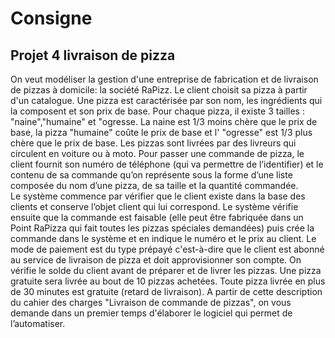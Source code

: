 # Consigne

## Projet 4 livraison de pizza

On veut modéliser la gestion d'une entreprise de fabrication et de livraison de pizzas à domicile:
la société RaPizz. Le client choisit sa pizza à partir d'un catalogue. Une pizza est caractérisée
par son nom, les ingrédients qui la composent et son prix de base. Pour chaque pizza, il existe
3 tailles : "naine","humaine" et "ogresse. La naine est 1/3 moins chère que le prix de base, la
pizza "humaine" coûte le prix de base et l' "ogresse" est 1/3 plus chère que le prix de base. Les
pizzas sont livrées par des livreurs qui circulent en voiture ou à moto. Pour passer une
commande de pizza, le client fournit son numéro de téléphone (qui va permettre de l’identifier)
et le contenu de sa commande qu’on représente sous la forme d’une liste composée du nom
d’une pizza, de sa taille et la quantité commandée. \
Le système commence par vérifier que le client existe dans la base des clients et conserve l’objet
client qui lui correspond. Le système vérifie ensuite que la commande est faisable (elle peut
être fabriquée dans un Point RaPizza qui fait toutes les pizzas spéciales demandées) puis crée
la commande dans le système et en indique le numéro et le prix au client. Le mode de paiement
est du type prépayé c'est-à-dire que le client est abonné au service de livraison de pizza et doit
approvisionner son compte. On vérifie le solde du client avant de préparer et de livrer les pizzas.
Une pizza gratuite sera livrée au bout de 10 pizzas achetées. Toute pizza livrée en plus de 30
minutes est gratuite (retard de livraison). A partir de cette description du cahier des charges
"Livraison de commande de pizzas", on vous demande dans un premier temps d'élaborer le
logiciel qui permet de l’automatiser.
